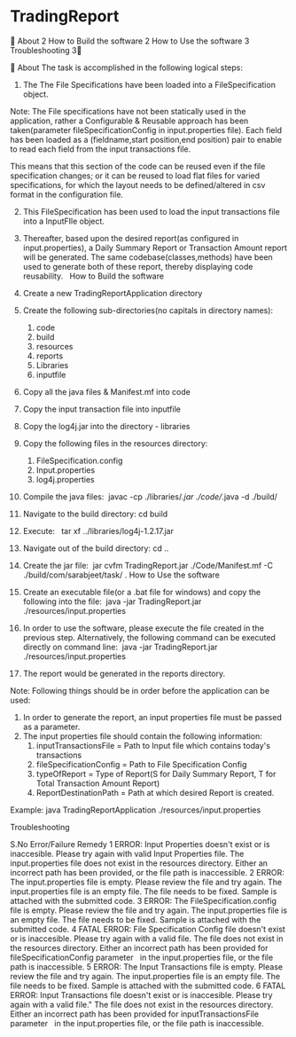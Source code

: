 # TradingReport


About	2
How to Build the software	2
How to Use the software	3
Troubleshooting	3



About
The task is accomplished in the following logical steps:
1. The The File Specifications have been loaded into a FileSpecification object. 

Note: The File specifications have not been statically used in the application, rather a Configurable & Reusable approach has been taken(parameter fileSpecificationConfig in input.properties file). Each field has been loaded as a (fieldname,start position,end position) pair to enable to read each field from the input transactions file.

This means that this section of the code can be reused even if the file specification changes; or it can be reused to load flat files for varied specifications, for which the layout needs to be defined/altered in csv format in the configuration file.

2. This FileSpecification has been used to load the input transactions file into a InputFIle object. 

3. Thereafter, based upon the desired report(as configured in input.properties), a Daily Summary Report or Transaction Amount report will be generated. The same codebase(classes,methods) have been used to generate both of these report, thereby displaying code reusability.  
How to Build the software
1. Create a new TradingReportApplication directory 
2. Create the following sub-directories(no capitals in directory names): 
    1. code 
    2. build 
    3. resources 
    4. reports 
    5. Libraries 
    6. inputfile 
3. Copy all the java files & Manifest.mf into code 
4. Copy the input transaction file into inputfile 
5. Copy the log4j.jar into the directory - libraries 
6. Copy the following files in the resources directory: 
    1. FileSpecification.config 
    2. Input.properties 
    3. log4j.properties 
7. Compile the java files: 
javac -cp ./libraries/*.jar ./code/*.java -d ./build/
8. Navigate to the build directory: cd build 
9. Execute:  
tar xf ../libraries/log4j-1.2.17.jar
10. Navigate out of the build directory: cd .. 
11. Create the jar file: 
jar cvfm TradingReport.jar ./Code/Manifest.mf -C ./build/com/sarabjeet/task/ .
How to Use the software
1. Create an executable file(or a .bat file for windows) and copy the following into the file: 
java -jar TradingReport.jar ./resources/input.properties
2. In order to use the software, please execute the file created in the previous step. Alternatively, the following command can be executed directly on command line: 
java -jar TradingReport.jar ./resources/input.properties
3. The report would be generated in the reports directory. 

Note: Following things should be in order before the application can be used:
1. In order to generate the report, an input properties file must be passed as a parameter.
2. The input properties file should contain the following information:
	1. inputTransactionsFile = Path to Input file which contains today's transactions
	2. fileSpecificationConfig = Path to File Specification Config
	3. typeOfReport = Type of Report(S for Daily Summary Report, T for Total Transaction Amount Report)
	4. ReportDestinationPath = Path at which desired Report is created.

Example:
java TradingReportApplication ./resources/input.properties

Troubleshooting 

S.No	Error/Failure	Remedy
1	ERROR: Input Properties doesn't exist or is inaccesible. Please try again with valid Input Properties file.	The input.properties file does not exist in the resources directory. Either an incorrect path has been provided, or the file path is inaccessible.
2	ERROR: The input.properties file is empty. Please review the file and try again.	The input.properties file is an empty file. The file needs to be fixed. Sample is attached with the submitted code.
3	ERROR: The FileSpecification.config file is empty. Please review the file and try again.	The input.properties file is an empty file. The file needs to be fixed. Sample is attached with the submitted code.
4	FATAL ERROR: File Specification Config file doesn't exist or is inaccesible. Please try again with a valid file.	The file does not exist in the resources directory. Either an incorrect path has been provided for fileSpecificationConfig parameter   in the input.properties file, or the file path is inaccessible.
5	ERROR: The Input Transactions file is empty. Please review the file and try again.	The input.properties file is an empty file. The file needs to be fixed. Sample is attached with the submitted code.
6	FATAL ERROR: Input Transactions file doesn't exist or is inaccesible. Please try again with a valid file.\"	The file does not exist in the resources directory. Either an incorrect path has been provided for inputTransactionsFile
 parameter   in the input.properties file, or the file path is inaccessible.
